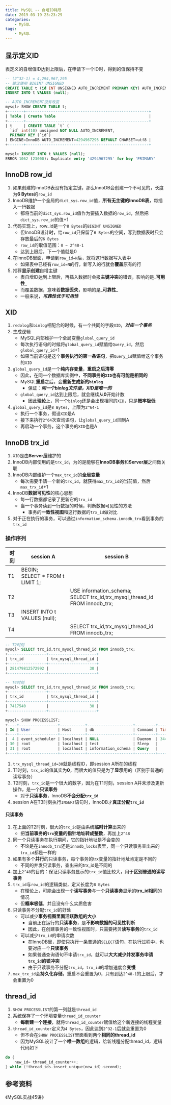 ```yaml
---
title: MySQL -- 自增ID耗尽
date: 2019-03-19 23:23:29
categories:
    - MySQL
tags:
    - MySQL
---
```


## 显示定义ID
表定义的自增值ID达到上限后，在申请下一个ID时，得到的值保持不变
```sql
-- (2^32-1) = 4,294,967,295
-- 建议使用 BIGINT UNSIGNED
CREATE TABLE t (id INT UNSIGNED AUTO_INCREMENT PRIMARY KEY) AUTO_INCREMENT=4294967295;
INSERT INTO t VALUES (null);

-- AUTO_INCREMENT没有改变
mysql> SHOW CREATE TABLE t;
+-------+------------------------------------------------------+
| Table | Create Table                                         |
+-------+------------------------------------------------------+
| t     | CREATE TABLE `t` (
  `id` int(10) unsigned NOT NULL AUTO_INCREMENT,
  PRIMARY KEY (`id`)
) ENGINE=InnoDB AUTO_INCREMENT=4294967295 DEFAULT CHARSET=utf8 |
+-------+------------------------------------------------------+

mysql> INSERT INTO t VALUES (null);
ERROR 1062 (23000): Duplicate entry '4294967295' for key 'PRIMARY'
```

<!-- more -->

## InnoDB row_id
1. 如果创建的InnoDB表没有指定主键，那么InnoDB会创建一个不可见的，长度为**6 Bytes**的`row_id`
2. InnoDB维护一个全局的`dict_sys.row_id`值，**所有无主键的InnoDB表**，每插入一行数据
    - 都将当前的`dict_sys.row_id`值作为要插入数据的`row_id`，然后把`dict_sys.row_id`的值+1
3. 代码实现上，row_id是一个`8 Bytes`的`BIGINT UNSIGNED`
    - 但InnoDB设计时，给`row_id`只保留了`6 Bytes`的空间，写到数据表时只会存放最后的`6 Bytes`
    - `row_id`的取值范围：`0 ~ 2^48-1`
    - 达到上限后，下一个值就是0
4. 在InnoDB里面，申请到`row_id=N`后，就将这行数据写入表中
    - 如果表中已经有`row_id=N`的行，新写入的行就会**覆盖**原有的行
5. 推荐**显示创建**自增主键
    - 表自增ID达到上限后，再插入数据时会报**主键冲突**的错误，影响的是_**可用性**_
    - 而覆盖数据，意味着**数据丢失**，影响的是_**可靠性**_
    - 一般来说，_**可靠性优于可用性**_

## XID
1. `redolog`和`binlog`相配合的时候，有一个共同的字段`XID`，_**对应一个事务**_
2. 生成逻辑
    - MySQL内部维护一个全局变量`global_query_id`
    - 每次执行语句的时候将`global_query_id`赋值给`Query_id`，然后`global_query_id`+1
    - 如果当前语句是这个**事务执行的第一条语句**，把`Query_id`赋值给这个事务的`XID`
3. `global_query_id`是一个**纯内存变量**，**重启之后清零**
    - 因此，在同一个数据库实例中，**不同事务的`XID`也有可能是相同的**
    - MySQL**重启**之后，会**重新生成新的`binlog`**
        - 保证：_**同一个binlog文件里，XID是唯一的**_
    - `global_query_id`达到上限后，就会继续从**0**开始计数
        - 因此**理论**上，同一个`binlog`还是会出现相同的`XID`，只是**概率极低**
4. `global_query_id`是`8 Bytes`，上限为`2^64-1`
    - 执行一个事务，假设`XID`是A
    - 接下来执行`2^64`次查询语句，让`global_query_id`回到A
    - 再启动一个事务，这个事务的`XID`也是A

## InnoDB trx_id
1. `XID`是由**Server层**维护的
2. InnoDB内部使用的是`trx_id`，为的是能够在**InnoDB事务**和**Server层**之间做关联
3. InnoDB内部维护一个`max_trx_id`的**全局变量**
    - 每次需要申请一个新的`trx_id`，就获得`max_trx_id`的当前值，然后`max_trx_id`+1
4. InnoDB**数据可见性**的核心思想
    - 每一行数据都记录了更新它的`trx_id`
    - 当一个事务读到一行数据的时候，判断数据可见性的方法
        - 事务的**一致性视图**和这行数据的`trx_id`做对比
5. 对于正在执行的事务，可以通过`information_schema.innodb_trx`看到事务的`trx_id`

### 操作序列
| 时刻 | session A | session B |
| ---- | ---- | ---- |
| T1 | BEGIN;<br/>SELECT * FROM t LIMIT 1; | |
| T2 | | USE information_schema;<br/>SELECT trx_id,trx_mysql_thread_id FROM innodb_trx; |
| T3 | INSERT INTO t VALUES (null); | |
| T4 | | SELECT trx_id,trx_mysql_thread_id FROM innodb_trx; |

```sql
-- T2时刻
mysql> SELECT trx_id,trx_mysql_thread_id FROM innodb_trx;
+-----------------+---------------------+
| trx_id          | trx_mysql_thread_id |
+-----------------+---------------------+
| 281479812572992 |                  30 |
+-----------------+---------------------+

-- T4时刻
mysql> SELECT trx_id,trx_mysql_thread_id FROM innodb_trx;
+-----------------+---------------------+
| trx_id          | trx_mysql_thread_id |
+-----------------+---------------------+
| 7417540         |                  30 |
+-----------------+---------------------+

mysql> SHOW PROCESSLIST;
+----+-----------------+-----------+--------------------+---------+--------+------------------------+------------------+
| Id | User            | Host      | db                 | Command | Time   | State                  | Info             |
+----+-----------------+-----------+--------------------+---------+--------+------------------------+------------------+
|  4 | event_scheduler | localhost | NULL               | Daemon  | 344051 | Waiting on empty queue | NULL             |
| 30 | root            | localhost | test               | Sleep   |    274 |                        | NULL             |
| 31 | root            | localhost | information_schema | Query   |      0 | starting               | SHOW PROCESSLIST |
+----+-----------------+-----------+--------------------+---------+--------+------------------------+------------------+
```
1. `trx_mysql_thread_id=30`就是线程ID，即session A所在的线程
2. T1时刻，`trx_id`的值其实为**0**，而很大的值只是为了**显示**用的（区别于普通的读写事务）
3. T2时刻，`trx_id`是一个很大的数字，因为在T1时刻，session A并未涉及更新操作，是一个**只读事务**
    - 对于**只读事务**，InnoDB**不会分配`trx_id`**
4. session A在T3时刻执行`INSERT`语句时，InnoDB才**真正分配`trx_id`**

#### 只读事务
1. 在上面的T2时刻，很大的`trx_id`是由系统**临时计算**出来的
    - 把**当前事务的`trx`变量的指针地址转成整数**，再加上`2^48`
2. 同一个只读事务在执行期间，它的指针地址是不会变的
    - 不论是在`innodb_trx`还是`innodb_locks`表里，同一个只读事务查出来的`trx_id`都是一样的
3. 如果有多个**并行**的只读事务，每个事务的trx变量的指针地址肯定是不同的
    - 不同的并发只读事务，查出来的trx_id是不同的
4. 加上`2^48`的目的：保证只读事务显示的`trx_id`值比较大，用于**区别普通的读写事务**
5. `trx_id`与`row_id`的逻辑类似，定义长度为`8 Bytes`
    - 在理论上，可能会出现一个**读写事务**与一个**只读事务**显示的**trx_id相同**的情况
    - 但**概率极低**，并且没有什么实质危害
6. 只读事务不分配`trx_id`的好处
    - 可以减少**事务视图里面活跃数组的大小**
        - 当前正在运行的**只读事务**，是**不影响数据的可见性判断**
        - 因此，在创建事务的一致性视图时，只需要拷贝**读写事务**的`trx_id`
    - 可以减少`trx_id`的申请次数
        - 在InnoDB里，即使只执行一条普通的`SELECT`语句，在执行过程中，也要对应一个**只读事务**
        - 如果普通查询语句不申请`trx_id`，就可以**大大减少并发事务申请`trx_id`的锁冲突**
        - 由于只读事务不分配`trx_id`，`trx_id`的增加速度会**变慢**
7. `max_trx_id`会**持久化存储**，重启不会重置为0，只有到达`2^48-1`的上限后，才会重置为0

## thread_id
1. `SHOW PROCESSLIST`的第一列就是`thread_id`
2. 系统保存了一个环境变量`thread_id_counter`
    - **每新建一个连接**，就将`thread_id_counter`赋值给这个新连接的线程变量
3. `thread_id_counter`定义为`4 Bytes`，因此达到`2^32-1`后就会重置为0
    - 但不会在`SHOW PROCESSLIST`里面看到两个**相同的thread_id**
    - 因为MySQL设计了一个**唯一数组**的逻辑，给新线程分配thread_id，逻辑代码如下

```cpp
do {
    new_id= thread_id_counter++;
} while (!thread_ids.insert_unique(new_id).second);
```

## 参考资料
《MySQL实战45讲》

<!-- indicate-the-source -->

